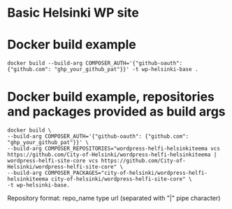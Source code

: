 # Basic Helsinki WP site


# Docker build example
    docker build --build-arg COMPOSER_AUTH='{"github-oauth": {"github.com": "ghp_your_github_pat"}}' -t wp-helsinki-base .

# Docker build example, repositories and packages provided as build args
    docker build \
    --build-arg COMPOSER_AUTH='{"github-oauth": {"github.com": "ghp_your_github_pat"}}' \
    --build-arg COMPOSER_REPOSITORIES="wordpress-helfi-helsinkiteema vcs https://github.com/City-of-Helsinki/wordpress-helfi-helsinkiteema | wordpress-helfi-site-core vcs https://github.com/City-of-Helsinki/wordpress-helfi-site-core" \
    --build-arg COMPOSER_PACKAGES="city-of-helsinki/wordpress-helfi-helsinkiteema city-of-helsinki/wordpress-helfi-site-core" \
    -t wp-helsinki-base.

Repository format: repo_name type url (separated with "|" pipe character)